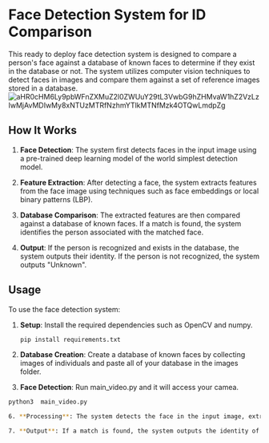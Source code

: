 # Face Detection System for ID Comparison

This ready to deploy face detection system is designed to compare a person's face against a database of known faces to determine if they exist in the database or not. The system utilizes computer vision techniques to detect faces in images and compare them against a set of reference images stored in a database.
![aHR0cHM6Ly9pbWFnZXMuZ2l0ZWUuY29tL3VwbG9hZHMvaW1hZ2VzLzIwMjAvMDIwMy8xNTUzMTRfNzhmYTlkMTNfMzk4OTQwLmdpZg](https://github.com/dalixMasmoudi/Face_detector/assets/94851502/8dc441f1-4230-4538-a4ad-b0275b4766a9)

## How It Works

1. **Face Detection**: The system first detects faces in the input image using a pre-trained deep learning model of the world simplest detection model.

2. **Feature Extraction**: After detecting a face, the system extracts features from the face image using techniques such as face embeddings or local binary patterns (LBP).

3. **Database Comparison**: The extracted features are then compared against a database of known faces. If a match is found, the system identifies the person associated with the matched face.

4. **Output**: If the person is recognized and exists in the database, the system outputs their identity. If the person is not recognized, the system outputs "Unknown".

## Usage

To use the face detection system:

1. **Setup**: Install the required dependencies such as OpenCV and numpy.

   ```bash
   pip install requirements.txt

3. **Database Creation**: Create a database of known faces by collecting images of individuals and paste all of your database in the images folder.

4. **Face Detection**: Run main_video.py and it will access your camea.
```bash
python3  main_video.py

6. **Processing**: The system detects the face in the input image, extracts features, and compares them against the database.

7. **Output**: If a match is found, the system outputs the identity of the recognized person. If no match is found, the system outputs "Unknown".


